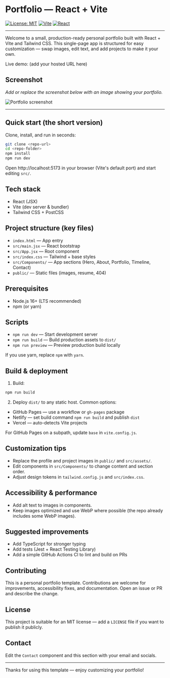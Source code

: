 <!-- Banner / Hero -->
# Portfolio — React + Vite

[![License: MIT](https://img.shields.io/badge/license-MIT-blue.svg)](LICENSE)
[![Vite](https://img.shields.io/badge/bundler-vite-brightgreen)](https://vitejs.dev/)
[![React](https://img.shields.io/badge/framework-react-61DAFB)](https://reactjs.org/)

---

Welcome to a small, production-ready personal portfolio built with React + Vite and Tailwind CSS. This single-page app is structured for easy customization — swap images, edit text, and add projects to make it your own.

Live demo: (add your hosted URL here)

## Screenshot

_Add or replace the screenshot below with an image showing your portfolio._

![Portfolio screenshot](public/portfolio-screenshot.png)

---

## Quick start (the short version)

Clone, install, and run in seconds:

```bash
git clone <repo-url>
cd <repo-folder>
npm install
npm run dev
```

Open http://localhost:5173 in your browser (Vite's default port) and start editing `src/`.

## Tech stack

- React (JSX)
- Vite (dev server & bundler)
- Tailwind CSS + PostCSS

## Project structure (key files)

- `index.html` — App entry
- `src/main.jsx` — React bootstrap
- `src/App.jsx` — Root component
- `src/index.css` — Tailwind + base styles
- `src/Components/` — App sections (Hero, About, Portfolio, Timeline, Contact)
- `public/` — Static files (images, resume, 404)

## Prerequisites

- Node.js 16+ (LTS recommended)
- npm (or yarn)

## Scripts

- `npm run dev` — Start development server
- `npm run build` — Build production assets to `dist/`
- `npm run preview` — Preview production build locally

If you use yarn, replace `npm` with `yarn`.

## Build & deployment

1. Build:

```bash
npm run build
```

2. Deploy `dist/` to any static host. Common options:

- GitHub Pages — use a workflow or `gh-pages` package
- Netlify — set build command `npm run build` and publish `dist`
- Vercel — auto-detects Vite projects

For GitHub Pages on a subpath, update `base` in `vite.config.js`.

## Customization tips

- Replace the profile and project images in `public/` and `src/assets/`.
- Edit components in `src/Components/` to change content and section order.
- Adjust design tokens in `tailwind.config.js` and `src/index.css`.

## Accessibility & performance

- Add alt text to images in components.
- Keep images optimized and use WebP where possible (the repo already includes some WebP images).

## Suggested improvements

- Add TypeScript for stronger typing
- Add tests (Jest + React Testing Library)
- Add a simple GitHub Actions CI to lint and build on PRs

## Contributing

This is a personal portfolio template. Contributions are welcome for improvements, accessibility fixes, and documentation. Open an issue or PR and describe the change.

## License

This project is suitable for an MIT license — add a `LICENSE` file if you want to publish it publicly.

## Contact

Edit the `Contact` component and this section with your email and socials.

---

Thanks for using this template — enjoy customizing your portfolio! 

